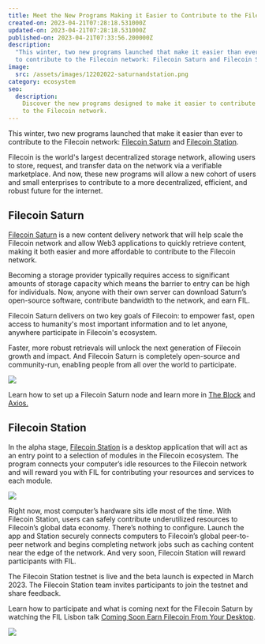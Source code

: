 ```yaml
---
title: Meet the New Programs Making it Easier to Contribute to the Filecoin Network
created-on: 2023-04-21T07:28:18.531000Z
updated-on: 2023-04-21T07:28:18.531000Z
published-on: 2023-04-21T07:33:56.200000Z
description:
  "This winter, two new programs launched that make it easier than ever
  to contribute to the Filecoin network: Filecoin Saturn and Filecoin Station."
image:
  src: /assets/images/12202022-saturnandstation.png
category: ecosystem
seo:
  description:
    Discover the new programs designed to make it easier to contribute
    to the Filecoin network.
---
```


This winter, two new programs launched that make it easier than ever to contribute to the Filecoin network: [Filecoin Saturn](/ecosystem-explorer/filecoin-saturn) and [Filecoin Station](/ecosystem-explorer/filecoin-station).

Filecoin is the world's largest decentralized storage network, allowing users to store, request, and transfer data on the network via a verifiable marketplace. And now, these new programs will allow a new cohort of users and small enterprises to contribute to a more decentralized, efficient, and robust future for the internet.

## Filecoin Saturn

[Filecoin Saturn](/ecosystem-explorer/filecoin-saturn) is a new content delivery network that will help scale the Filecoin network and allow Web3 applications to quickly retrieve content, making it both easier and more affordable to contribute to the Filecoin network.

Becoming a storage provider typically requires access to significant amounts of storage capacity which means the barrier to entry can be high for individuals. Now, anyone with their own server can download Saturn’s open-source software, contribute bandwidth to the network, and earn FIL.

Filecoin Saturn delivers on two key goals of Filecoin: to empower fast, open access to humanity's most important information and to let anyone, anywhere participate in Filecoin's ecosystem.

Faster, more robust retrievals will unlock the next generation of Filecoin growth and impact. And Filecoin Saturn is completely open-source and community-run, enabling people from all over the world to participate.

![](/assets/images/643e68c395dde7170b2b8771_screen-shot-2023-01-05-at-12-01-41-pm.png)

Learn how to set up a Filecoin Saturn node and learn more in [The Block](https://www.theblock.co/post/180450/filecoin-releases-new-content-delivery-network-called-saturn) and [Axios.](https://www.axios.com/newsletters/axios-crypto-db0eb110-3321-4160-b08f-93f104c5700a.html)

## Filecoin Station

In the alpha stage, [Filecoin Station](/ecosystem-explorer/filecoin-station) is a desktop application that will act as an entry point to a selection of modules in the Filecoin ecosystem. The program connects your computer’s idle resources to the Filecoin network and will reward you with FIL for contributing your resources and services to each module.

![](/assets/images/643e68c395dde737e42b876f_screen-shot-2023-01-05-at-12-03-28-pm.png)

Right now, most computer’s hardware sits idle most of the time. With Filecoin Station, users can safely contribute underutilized resources to Filecoin’s global data economy. There’s nothing to configure. Launch the app and Station securely connects computers to Filecoin’s global peer-to-peer network and begins completing network jobs such as caching content near the edge of the network. And very soon, Filecoin Station will reward participants with FIL.

The Filecoin Station testnet is live and the beta launch is expected in March 2023. The Filecoin Station team invites participants to join the testnet and share feedback.

Learn how to participate and what is coming next for the Filecoin Saturn by watching the FIL Lisbon talk [Coming Soon Earn Filecoin From Your Desktop](https://www.youtube.com/watch?v=GzDkm1Kscqk&list=PLp3zrT1ewY0kWhcrnEWz1r3r2k97TjPz2&index=8).

![](/assets/images/643e68c395dde74c7b2b8770_screen-shot-2023-01-05-at-12-05-03-pm.png)
